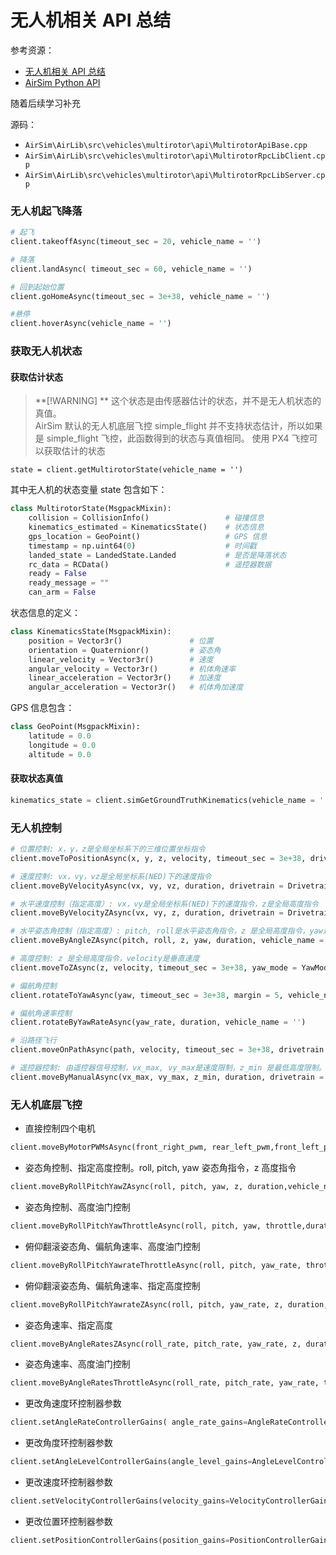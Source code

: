 # 无人机相关 API 总结

参考资源：

- [无人机相关 API 总结](https://zhuanlan.zhihu.com/p/340774859)
- [AirSim Python API](https://microsoft.github.io/AirSim/api_docs/html/index.html)

随着后续学习补充

源码：

- `AirSim\AirLib\src\vehicles\multirotor\api\MultirotorApiBase.cpp`
- `AirSim\AirLib\src\vehicles\multirotor\api\MultirotorRpcLibClient.cpp`
- `AirSim\AirLib\src\vehicles\multirotor\api\MultirotorRpcLibServer.cpp`

### 无人机起飞降落

```py
# 起飞
client.takeoffAsync(timeout_sec = 20, vehicle_name = '')

# 降落
client.landAsync( timeout_sec = 60, vehicle_name = '')

# 回到起始位置
client.goHomeAsync(timeout_sec = 3e+38, vehicle_name = '')

#悬停
client.hoverAsync(vehicle_name = '')
```

### 获取无人机状态

#### 获取估计状态

> **[!WARNING] **
> 这个状态是由传感器估计的状态，并不是无人机状态的真值。  
> AirSim 默认的无人机底层飞控 simple_flight 并不支持状态估计，所以如果是 simple_flight 飞控，此函数得到的状态与真值相同。
> 使用 PX4 飞控可以获取估计的状态

```
state = client.getMultirotorState(vehicle_name = '')
```

其中无人机的状态变量 state 包含如下：

```py
class MultirotorState(MsgpackMixin):
    collision = CollisionInfo()                 # 碰撞信息
    kinematics_estimated = KinematicsState()    # 状态信息
    gps_location = GeoPoint()                   # GPS 信息
    timestamp = np.uint64(0)                    # 时间戳
    landed_state = LandedState.Landed           # 是否是降落状态
    rc_data = RCData()                          # 遥控器数据
    ready = False
    ready_message = ""
    can_arm = False
```

状态信息的定义：

```py
class KinematicsState(MsgpackMixin):
    position = Vector3r()               # 位置
    orientation = Quaternionr()         # 姿态角
    linear_velocity = Vector3r()        # 速度
    angular_velocity = Vector3r()       # 机体角速率
    linear_acceleration = Vector3r()    # 加速度
    angular_acceleration = Vector3r()   # 机体角加速度
```

GPS 信息包含：

```py
class GeoPoint(MsgpackMixin):
    latitude = 0.0
    longitude = 0.0
    altitude = 0.0
```

#### 获取状态真值

```py
kinematics_state = client.simGetGroundTruthKinematics(vehicle_name = '')
```

### 无人机控制

```py
# 位置控制: x，y，z是全局坐标系下的三维位置坐标指令
client.moveToPositionAsync(x, y, z, velocity, timeout_sec = 3e+38, drivetrain = DrivetrainType.MaxDegreeOfFreedom, yaw_mode = YawMode(),lookahead = -1, adaptive_lookahead = 1, vehicle_name = '')

# 速度控制: vx，vy，vz是全局坐标系(NED)下的速度指令
client.moveByVelocityAsync(vx, vy, vz, duration, drivetrain = DrivetrainType.MaxDegreeOfFreedom, yaw_mode = YawMode(), vehicle_name = '')

# 水平速度控制（指定高度）: vx，vy是全局坐标系(NED)下的速度指令，z是全局高度指令
client.moveByVelocityZAsync(vx, vy, z, duration, drivetrain = DrivetrainType.MaxDegreeOfFreedom, yaw_mode = YawMode(), vehicle_name = '')

# 水平姿态角控制（指定高度）: pitch, roll是水平姿态角指令，z 是全局高度指令，yaw是偏航角指令
client.moveByAngleZAsync(pitch, roll, z, yaw, duration, vehicle_name = '')

# 高度控制: z 是全局高度指令，velocity是垂直速度
client.moveToZAsync(z, velocity, timeout_sec = 3e+38, yaw_mode = YawMode(), lookahead = -1, adaptive_lookahead = 1, vehicle_name = '')

# 偏航角控制
client.rotateToYawAsync(yaw, timeout_sec = 3e+38, margin = 5, vehicle_name = '')

# 偏航角速率控制
client.rotateByYawRateAsync(yaw_rate, duration, vehicle_name = '')

# 沿路径飞行
client.moveOnPathAsync(path, velocity, timeout_sec = 3e+38, drivetrain = DrivetrainType.MaxDegreeOfFreedom, yaw_mode = YawMode(),lookahead = -1, adaptive_lookahead = 1, vehicle_name = '')

# 遥控器控制: 由遥控器信号控制，vx_max, vy_max是速度限制，z_min 是最低高度限制。
client.moveByManualAsync(vx_max, vy_max, z_min, duration, drivetrain = DrivetrainType.MaxDegreeOfFreedom, yaw_mode = YawMode(), vehicle_name = '')
```

### 无人机底层飞控

- 直接控制四个电机

```py
client.moveByMotorPWMsAsync(front_right_pwm, rear_left_pwm,front_left_pwm, rear_right_pwm, duration, vehicle_name = '')
```

- 姿态角控制、指定高度控制。roll, pitch, yaw 姿态角指令，z 高度指令

```py
client.moveByRollPitchYawZAsync(roll, pitch, yaw, z, duration,vehicle_name = '')
```

- 姿态角控制、高度油门控制

```py
client.moveByRollPitchYawThrottleAsync(roll, pitch, yaw, throttle,duration, vehicle_name = '')
```

- 俯仰翻滚姿态角、偏航角速率、高度油门控制

```py
client.moveByRollPitchYawrateThrottleAsync(roll, pitch, yaw_rate, throttle, duration, vehicle_name = '')
```

- 俯仰翻滚姿态角、偏航角速率、指定高度控制

```py
client.moveByRollPitchYawrateZAsync(roll, pitch, yaw_rate, z, duration, vehicle_name = '')
```

- 姿态角速率、指定高度

```py
client.moveByAngleRatesZAsync(roll_rate, pitch_rate, yaw_rate, z, duration, vehicle_name = '')
```

- 姿态角速率、高度油门控制

```py
client.moveByAngleRatesThrottleAsync(roll_rate, pitch_rate, yaw_rate, throttle, duration, vehicle_name = '')
```

- 更改角速度环控制器参数

```py
client.setAngleRateControllerGains( angle_rate_gains=AngleRateControllerGains(), vehicle_name = '')
```

- 更改角度环控制器参数

```py
client.setAngleLevelControllerGains(angle_level_gains=AngleLevelControllerGains(), vehicle_name = '')
```

- 更改速度环控制器参数

```py
client.setVelocityControllerGains(velocity_gains=VelocityControllerGains(), vehicle_name = '')
```

- 更改位置环控制器参数

```py
client.setPositionControllerGains(position_gains=PositionControllerGains(), vehicle_name = '')
```
